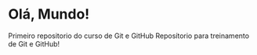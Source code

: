 # Olá, Mundo!
 Primeiro repositorio do curso de Git e GitHub
Reposítorio para treinamento de Git e GitHub!
